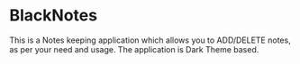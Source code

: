 # BlackNotes
This is a Notes keeping application which allows you to ADD/DELETE notes, as per your need and usage.
The application is Dark Theme based.
